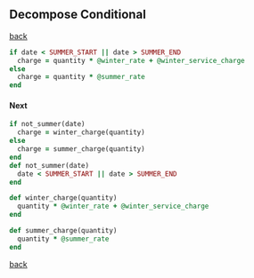 ## Decompose Conditional
[back](https://github.com/manelromero/refactoring/blob/master/README.md)
```ruby
if date < SUMMER_START || date > SUMMER_END
  charge = quantity * @winter_rate + @winter_service_charge
else
  charge = quantity * @summer_rate
end
```
#### Next
```ruby
if not_summer(date)
  charge = winter_charge(quantity)
else
  charge = summer_charge(quantity)
end
def not_summer(date)
  date < SUMMER_START || date > SUMMER_END
end

def winter_charge(quantity)
  quantity * @winter_rate + @winter_service_charge
end

def summer_charge(quantity)
  quantity * @summer_rate
end
```
[back](https://github.com/manelromero/refactoring/blob/master/README.md)
